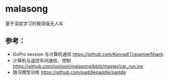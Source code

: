 # malasong
基于深度学习的极简版无人车

## 参考：
- GoPro session 与计算机通信 https://github.com/KonradIT/goprowifihack
- 计算机与遥控车间通信、控制 https://github.com/iooiiooii/malasong/blob/master/car_run.ino
- 路况模型训练 https://github.com/paddlepaddle/paddle
